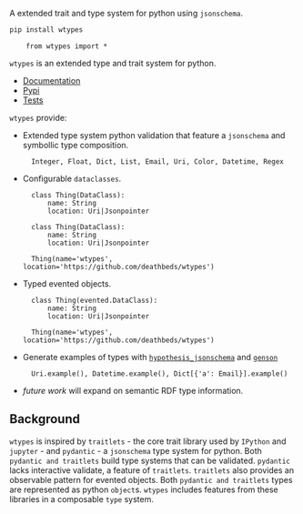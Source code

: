 A extended trait and type system for python using `jsonschema`. 

```bash
pip install wtypes
```

        from wtypes import *
        
<!--

        import pydantic, traitlets, IPython, jupyter, genson, hypothesis_jsonschema, hypothesis, dataclasses

-->

`wtypes` is an extended type and trait system for python.

* [Documentation](https://wtypes.readthedocs.io/)
* [Pypi](https://pypi.org/project/wtypes/)
* [Tests](https://github.com/deathbeds/wtypes/actions)

`wtypes` provide:
* Extended type system python validation that feature a `jsonschema` and symbollic type composition.
    
        Integer, Float, Dict, List, Email, Uri, Color, Datetime, Regex
        
* Configurable `dataclasses`.

        class Thing(DataClass):
            name: String
            location: Uri|Jsonpointer

        class Thing(DataClass):
            name: String
            location: Uri|Jsonpointer
            
        Thing(name='wtypes', location='https://github.com/deathbeds/wtypes')

* Typed evented objects.

        class Thing(evented.DataClass):
            name: String
            location: Uri|Jsonpointer
            
        Thing(name='wtypes', location='https://github.com/deathbeds/wtypes')


* Generate examples of types with [`hypothesis_jsonschema`][hyposchema] and [`genson`][genson]

        Uri.example(), Datetime.example(), Dict[{'a': Email}].example()
        
* _future work_ will expand on semantic RDF type information.

## Background

`wtypes` is inspired by `traitlets` - the core trait library used by `IPython` and `jupyter` - and
`pydantic` -  a `jsonschema` type system for python. Both `pydantic and traitlets` build type systems that can be validated. `pydantic` lacks interactive validate, a feature of `traitlets`. `traitlets` also provides an observable pattern for evented objects. Both `pydantic and traitlets` types are represented as python `object`s. `wtypes` includes features from these libraries in a composable `type` system. 

[pydantic]: https://pydantic-docs.helpmanual.io/usage/settings/
[traitlets]: https://traitlets.readthedocs.io/en/stable/
[ipython]: https://ipython.readthedocs.io/
[hyposchema]: https://github.com/Zac-HD/hypothesis-jsonschema
[genson]: https://pypi.org/project/genson/
[dataclasses]: https://docs.python.org/3/library/dataclasses.html
[wtypes]: https://github.com/deathbeds/wtypes